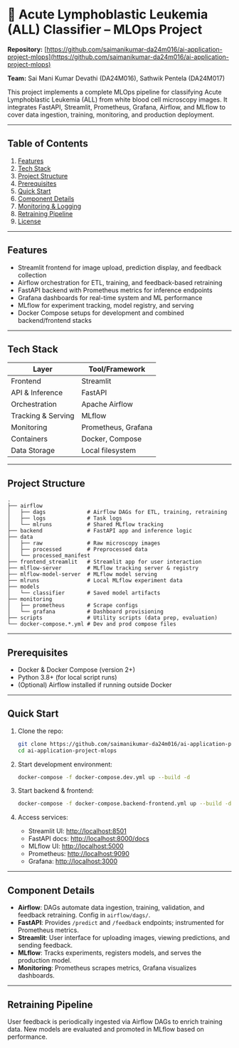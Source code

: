# 🧠 Acute Lymphoblastic Leukemia (ALL) Classifier – MLOps Project

**Repository:** [https://github.com/saimanikumar-da24m016/ai-application-project-mlops](https://github.com/saimanikumar-da24m016/ai-application-project-mlops)

**Team:** Sai Mani Kumar Devathi (DA24M016), Sathwik Pentela (DA24M017)

This project implements a complete MLOps pipeline for classifying Acute Lymphoblastic Leukemia (ALL) from white blood cell microscopy images. It integrates FastAPI, Streamlit, Prometheus, Grafana, Airflow, and MLflow to cover data ingestion, training, monitoring, and production deployment.

---

## Table of Contents

1. [Features](#features)
2. [Tech Stack](#tech-stack)
3. [Project Structure](#project-structure)
4. [Prerequisites](#prerequisites)
5. [Quick Start](#quick-start)
6. [Component Details](#component-details)
7. [Monitoring & Logging](#monitoring--logging)
8. [Retraining Pipeline](#retraining-pipeline)
9. [License](#license)

---

## Features

* Streamlit frontend for image upload, prediction display, and feedback collection
* Airflow orchestration for ETL, training, and feedback-based retraining
* FastAPI backend with Prometheus metrics for inference endpoints
* Grafana dashboards for real-time system and ML performance
* MLflow for experiment tracking, model registry, and serving
* Docker Compose setups for development and combined backend/frontend stacks

---

## Tech Stack

| Layer              | Tool/Framework      |
| ------------------ | ------------------- |
| Frontend           | Streamlit           |
| API & Inference    | FastAPI             |
| Orchestration      | Apache Airflow      |
| Tracking & Serving | MLflow              |
| Monitoring         | Prometheus, Grafana |
| Containers         | Docker, Compose     |
| Data Storage       | Local filesystem    |

---

## Project Structure

```
.
├── airflow
│   ├── dags             # Airflow DAGs for ETL, training, retraining
│   ├── logs             # Task logs
│   └── mlruns           # Shared MLflow tracking
├── backend              # FastAPI app and inference logic
├── data
│   ├── raw              # Raw microscopy images
│   ├── processed        # Preprocessed data
│   └── processed_manifest
├── frontend_streamlit   # Streamlit app for user interaction
├── mlflow-server        # MLflow tracking server & registry
├── mlflow-model-server  # MLflow model serving
├── mlruns               # Local MLflow experiment data
├── models
│   └── classifier       # Saved model artifacts
├── monitoring
│   ├── prometheus       # Scrape configs
│   └── grafana          # Dashboard provisioning
├── scripts              # Utility scripts (data prep, evaluation)
└── docker-compose.*.yml # Dev and prod compose files
```

---

## Prerequisites

* Docker & Docker Compose (version 2+)
* Python 3.8+ (for local script runs)
* (Optional) Airflow installed if running outside Docker

---

## Quick Start

1. Clone the repo:

   ```bash
   git clone https://github.com/saimanikumar-da24m016/ai-application-project-mlops.git
   cd ai-application-project-mlops
   ```
2. Start development environment:

   ```bash
   docker-compose -f docker-compose.dev.yml up --build -d
   ```
3. Start backend & frontend:

   ```bash
   docker-compose -f docker-compose.backend-frontend.yml up --build -d
   ```
4. Access services:

   * Streamlit UI: [http://localhost:8501](http://localhost:8501)
   * FastAPI docs: [http://localhost:8000/docs](http://localhost:8000/docs)
   * MLflow UI: [http://localhost:5000](http://localhost:5000)
   * Prometheus: [http://localhost:9090](http://localhost:9090)
   * Grafana: [http://localhost:3000](http://localhost:3000)

---

## Component Details

* **Airflow**: DAGs automate data ingestion, training, validation, and feedback retraining. Config in `airflow/dags/`.
* **FastAPI**: Provides `/predict` and `/feedback` endpoints; instrumented for Prometheus metrics.
* **Streamlit**: User interface for uploading images, viewing predictions, and sending feedback.
* **MLflow**: Tracks experiments, registers models, and serves the production model.
* **Monitoring**: Prometheus scrapes metrics, Grafana visualizes dashboards.

---

## Retraining Pipeline

User feedback is periodically ingested via Airflow DAGs to enrich training data. New models are evaluated and promoted in MLflow based on performance.

